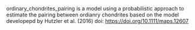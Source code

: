 ordinary_chondrites_pairing is a model using a probabilistic approach to estimate the pairing between ordianry chondrites based on the model developepd by Hutzler et al. (2016) doi:  https://doi.org/10.1111/maps.12607
